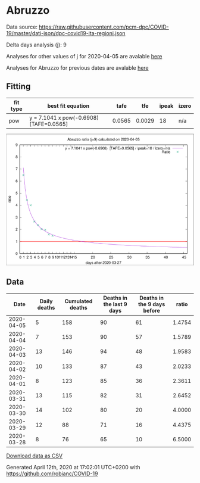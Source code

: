 # Abruzzo

Data source: https://raw.githubusercontent.com/pcm-dpc/COVID-19/master/dati-json/dpc-covid19-ita-regioni.json

Delta days analysis (j): 9

Analyses for other values of j for 2020-04-05 are avalable [here](../2020-04-05/README.md)

Analyses for Abruzzo for previous dates are avalable [here](../README.md)

## Fitting 
|fit type|best fit equation|tafe|tfe|ipeak|izero|
|-------|-----|--------|------|---|---|
|pow|y = 7.1041 x pow(-0.6908)  [TAFE=0.0565]|0.0565|0.0029|18|n/a|

![Plot](COVID-19_abruzzo_j9_2020-04-05.png)

## Data
|Date|Daily deaths|Cumulated deaths|Deaths in the last 9 days|Deaths in the 9 days before|ratio|
|----|----------|-----------|-------|--------------------|-----|
|2020-04-05|5|158|90|61|1.4754|
|2020-04-04|7|153|90|57|1.5789|
|2020-04-03|13|146|94|48|1.9583|
|2020-04-02|10|133|87|43|2.0233|
|2020-04-01|8|123|85|36|2.3611|
|2020-03-31|13|115|82|31|2.6452|
|2020-03-30|14|102|80|20|4.0000|
|2020-03-29|12|88|71|16|4.4375|
|2020-03-28|8|76|65|10|6.5000|

[Download data as CSV](COVID-19_abruzzo_j9_2020-04-05.csv)

Generated April 12th, 2020 at 17:02:01 UTC+0200 with https://github.com/robianc/COVID-19
